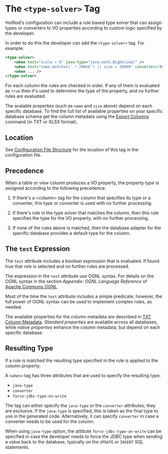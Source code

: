 # The `<type-solver>` Tag

HotRod's configuration can include a rule based type solver that can assign types or converters to VO properties according 
to custom logic specified by the developer. 

In order to do this the developer can add the `<type-solver>` tag. For example:

```xml
<type-solver>
    <when test="scale > 0" java-type="java.math.BigDecimal" />
    <when test="name.matches('.*_IMAGE') || size > 10000" converter="ByteArrayConverter" />
    <when ... />
</type-solver>
```

For each column the rules are checked in order. If any of them is evaluated as `true` then it's used to determine the type of 
the property, and no further rules are evaluated. 

The avalable properties (such as `name` and `size` above) depend on each specific database. To find the full list of available
properties on your specific database schema get the column metadata using the [Export Columns](../../maven/command-export-columns-txt.md#properties) 
command (in TXT or XLSX format).

## Location

See [Configuration File Structure](../configuration-file-structure.md) for the location of this tag in the configuration file.

## Precedence

When a table or view column produces a VO property, the property type is assigned according to the following precedence:

1. If there's a &lt;column> tag for the column that specifies its type or a converter, this type or converter is used with no further processing.

2. If there's rule in the type solver that matches the column, then this rule specifies the type for the VO property, with no further processing.

3. If none of the rules above is matched, then the database adapter for the specific database provides a default type for the column.

## The `test` Expression

The `test` attribute includes a boolean expression that is evaluated. If found true that rule is selected and no further rules are processed.

The expression in the `test` attribute use OGNL syntax. For details on the OGNL syntax in the section *Appendix: OGNL Language Reference* 
of [Apache Commons OGNL](https://commons.apache.org/proper/commons-ognl/language-guide.html).

Most of the time the `test` attribute includes a simple predicate; however, the full power of OGNL syntax can be used to implement complex rules, as needed.  

The available properties for the column metadata are described in [TXT Column Metadata](../../maven/command-export-columns-txt.md). *Standard properties* 
are available across all databases, while *native properties* enhance the column metadata, but depend on each specific database.

## Resulting Type

If a rule is matched the resulting type specified in the rule is applied to the column property.

A `<when>` tag has three attributes that are used to specify the resulting type:

 - `java-type`
 - `converter`
 - `force-jdbc-type-on-write`
 
The tag can either specify the `java-type` or the `converter` attributes; they are exclusive. If the `java-type` is specified, this is taken as the final type to use in the generated code. Alternatively, it can specify `converter` in case a converter needs to be used for the column.

When using `java-type` option, the attibute `force-jdbc-type-on-write` can be specified in case the developer needs to force the JDBC type when sending a
value back to the database, typically on the `UPDATE` or `INSERT` SQL statements.


 
 